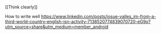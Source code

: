 [[Think clearly]]

How to write well
https://www.linkedin.com/posts/josue-valles_im-from-a-third-world-country-english-isn-activity-7138520774839070720-eG9o?utm_source=share&utm_medium=member_android